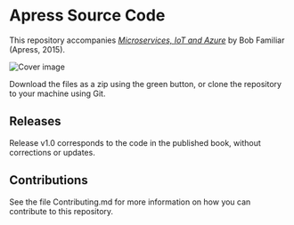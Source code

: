 # Apress Source Code

This repository accompanies [*Microservices, IoT and Azure*](http://www.apress.com/9781484212769) by Bob Familiar (Apress, 2015).

![Cover image](9781484212769.jpg)

Download the files as a zip using the green button, or clone the repository to your machine using Git.

## Releases

Release v1.0 corresponds to the code in the published book, without corrections or updates.

## Contributions

See the file Contributing.md for more information on how you can contribute to this repository.
